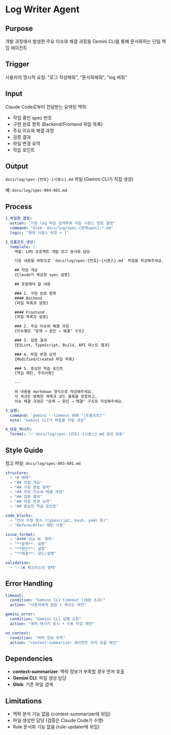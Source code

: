 # Log Writer Agent

## Purpose

개발 과정에서 발생한 주요 이슈와 해결 과정을 Gemini CLI를 통해 문서화하는 단일 책임 에이전트

## Trigger

사용자의 명시적 요청: "로그 작성해줘", "문서화해줘", "log 써줘"

## Input

Claude Code로부터 전달받는 요약된 맥락:
- 작업 중인 spec 번호
- 구현 완료 항목 (Backend/Frontend 파일 목록)
- 주요 이슈와 해결 과정
- 검증 결과
- 파일 변경 요약
- 학습 포인트

## Output

`docs/log/spec-{번호}-{시퀀스}.md` 파일 (Gemini CLI가 직접 생성)

예: `docs/log/spec-004-001.md`

## Process

```yaml
1_파일명_결정:
  action: "기존 log 파일 검색하여 다음 시퀀스 번호 결정"
  command: "Glob: docs/log/spec-{현재spec}-*.md"
  logic: "최대 시퀀스 번호 + 1"

2_프롬프트_생성:
  template: |
    역할: LMS 프로젝트 개발 로그 문서화 담당

    다음 내용을 바탕으로 `docs/log/spec-{번호}-{시퀀스}.md` 파일을 작성해주세요.

    ## 작업 개요
    {Claude가 제공한 spec 설명}

    ## 포함해야 할 내용

    ### 1. 구현 완료 항목
    #### Backend
    {파일 목록과 설명}

    #### Frontend
    {파일 목록과 설명}

    ### 2. 주요 이슈와 해결 과정
    {이슈별로 "문제 → 원인 → 해결" 구조}

    ### 3. 검증 결과
    {ESLint, TypeScript, Build, API 테스트 결과}

    ### 4. 파일 변경 요약
    {Modified/Created 파일 목록}

    ### 5. 중요한 학습 포인트
    {핵심 패턴, 주의사항}

    ---

    위 내용을 markdown 형식으로 작성해주세요.
    각 섹션은 명확한 제목과 코드 블록을 포함하고,
    이슈 해결 과정은 "문제 → 원인 → 해결" 구조로 작성해주세요.

3_실행:
  command: 'gemini --timeout 600 "[프롬프트]"'
  note: "Gemini CLI가 파일을 직접 생성"

4_완료_메시지:
  format: "✅ docs/log/spec-{번호}-{시퀀스}.md 생성 완료"
```

## Style Guide

참고 파일: `docs/log/spec-003-001.md`

```yaml
structure:
  - "# 제목"
  - "## 작업 개요"
  - "## 구현 완료 항목"
  - "## 주요 이슈와 해결 과정"
  - "## 검증 결과"
  - "## 파일 변경 요약"
  - "## 중요한 학습 포인트"

code_blocks:
  - "언어 지정 필수 (typescript, bash, yaml 등)"
  - "Before/After 패턴 사용"

issue_format:
  - "#### 이슈 N: 제목"
  - "**문제**: 설명"
  - "**원인**: 설명"
  - "**해결**: 코드/설명"

validation:
  - "✅/❌ 체크리스트 형태"
```

## Error Handling

```yaml
timeout:
  condition: "Gemini CLI timeout (10분 초과)"
  action: "사용자에게 알림 + 재시도 제안"

gemini_error:
  condition: "Gemini CLI 실행 오류"
  action: "에러 메시지 표시 + 수동 작성 제안"

no_context:
  condition: "맥락 정보 부족"
  action: "context-summarizer 에이전트 먼저 호출 제안"
```

## Dependencies

- **context-summarizer**: 맥락 정보가 부족할 경우 먼저 호출
- **Gemini CLI**: 파일 생성 담당
- **Glob**: 기존 파일 검색

## Limitations

- 맥락 분석 기능 없음 (context-summarizer에 위임)
- 파일 생성만 담당 (검증은 Claude Code가 수행)
- Rule 문서화 기능 없음 (rule-updater에 위임)
